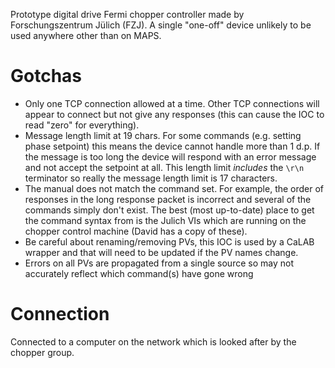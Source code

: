 Prototype digital drive Fermi chopper controller made by Forschungszentrum Jülich (FZJ).  A single "one-off" device unlikely to be used anywhere other than on MAPS.

# Gotchas
- Only one TCP connection allowed at a time. Other TCP connections will appear to connect but not give any responses (this can cause the IOC to read "zero" for everything).
- Message length limit at 19 chars. For some commands (e.g. setting phase setpoint) this means the device cannot handle more than 1 d.p. If the message is too long the device will respond with an error message and not accept the setpoint at all. This length limit *includes* the `\r\n` terminator so really the message length limit is 17 characters.
- The manual does not match the command set. For example, the order of responses in the long response packet is incorrect and several of the commands simply don't exist. The best (most up-to-date) place to get the command syntax from is the Julich VIs which are running on the chopper control machine (David has a copy of these).
- Be careful about renaming/removing PVs, this IOC is used by a CaLAB wrapper and that will need to be updated if the PV names change.
- Errors on all PVs are propagated from a single source so may not accurately reflect which command(s) have gone wrong

# Connection

Connected to a computer on the network which is looked after by the chopper group.